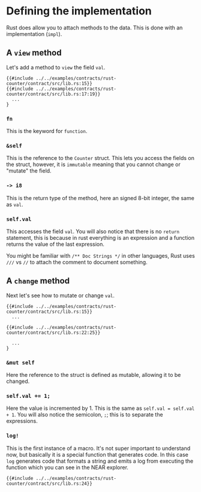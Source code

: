 # Defining the implementation

Rust does allow you to attach methods to the data.  This is done with an implementation (`impl`).  

## A `view` method

Let's add a method to `view` the field `val`.

```rust,noplayground,ignore
{{#include ../../examples/contracts/rust-counter/contract/src/lib.rs:15}}
{{#include ../../examples/contracts/rust-counter/contract/src/lib.rs:17:19}}
  ...
}
```

### `fn`

This is the keyword for `function`. 

### `&self`

This is the reference to the `Counter` struct. This lets you access the fields on the struct, however, it is `immutable` meaning that you cannot change or "mutate" the field.

### `-> i8`

This is the return type of the method, here an signed 8-bit integer, the same as `val`.

### `self.val`

This accesses the field `val`.  You will also notice that there is no `return` statement, this is because in rust everything is an expression and a function returns the value of the last expression.

You might be familiar with `/** Doc Strings */` in other languages, Rust uses `///` vs `//` to attach the comment to document something.


## A `change` method

Next let's see how to mutate or change `val`. 

```rust,noplayground,ignore
{{#include ../../examples/contracts/rust-counter/contract/src/lib.rs:15}}
  ...

{{#include ../../examples/contracts/rust-counter/contract/src/lib.rs:22:25}}
  
  ...
}
```

### `&mut self`

Here the reference to the struct is defined as mutable, allowing it to be changed.

### `self.val += 1;`

Here the value is incremented by 1.  This is the same as `self.val = self.val + 1`. You will also notice the semicolon, `;`; this is to separate the expressions.

### `log!`

This is the first instance of a macro. It's not super important to understand now, but basically it is a special function that generates code.  In this case `log` generates code that formats a string and emits a log from executing the function which you can see in the NEAR explorer.

```rust,noplayground,ignore
{{#include ../../examples/contracts/rust-counter/contract/src/lib.rs:24}}
```

